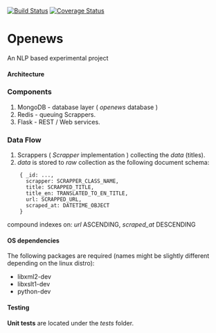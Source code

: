 [![Build Status](https://travis-ci.org/nathanIL/openews.svg?branch=master)](https://travis-ci.org/nathanIL/openews?branch=master)
[![Coverage Status](https://coveralls.io/repos/nathanIL/openews/badge.svg?branch=master&service=github)](https://coveralls.io/github/nathanIL/openews?branch=master)
# Openews

An NLP based experimental project

#### Architecture
### Components
1. MongoDB - database layer ( _openews_ database )
2. Redis - queuing Scrappers.
3. Flask - REST / Web services.

### Data Flow
1. Scrappers ( _Scrapper_ implementation ) collecting the _data_ (titles).
2. _data_ is stored to _raw_ collection as the following document schema:
```
    { _id: ...,
      scrapper: SCRAPPER_CLASS_NAME,
      title: SCRAPPED_TITLE,
      title_en: TRANSLATED_TO_EN_TITLE,
      url: SCRAPPED_URL,
      scraped_at: DATETIME_OBJECT
    }
```
compound indexes on: _url_ ASCENDING, _scraped_at_ DESCENDING

#### OS dependencies
The following packages are required (names might be slightly different depending on the linux distro):

* libxml2-dev 
* libxslt1-dev 
* python-dev

#### Testing

**Unit tests** are located under the _tests_ folder.